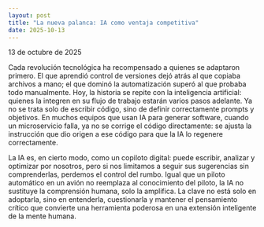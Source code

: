 ```yaml
---
layout: post
title: "La nueva palanca: IA como ventaja competitiva"
date: 2025-10-13
---
```


13 de octubre de 2025

Cada revolución tecnológica ha recompensado a quienes se adaptaron primero. El que aprendió control de versiones dejó atrás al que copiaba archivos a mano; el que dominó la automatización superó al que probaba todo manualmente. Hoy, la historia se repite con la inteligencia artificial: quienes la integren en su flujo de trabajo estarán varios pasos adelante. Ya no se trata solo de escribir código, sino de definir correctamente prompts y objetivos. En muchos equipos que usan IA para generar software, cuando un microservicio falla, ya no se corrige el código directamente: se ajusta la instrucción que dio origen a ese código para que la IA lo regenere correctamente.

La IA es, en cierto modo, como un copiloto digital: puede escribir, analizar y optimizar por nosotros, pero si nos limitamos a seguir sus sugerencias sin comprenderlas, perdemos el control del rumbo. Igual que un piloto automático en un avión no reemplaza al conocimiento del piloto, la IA no sustituye la comprensión humana, solo la amplifica. La clave no está solo en adoptarla, sino en entenderla, cuestionarla y mantener el pensamiento crítico que convierte una herramienta poderosa en una extensión inteligente de la mente humana.
